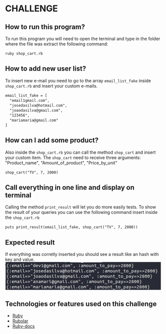 # CHALLENGE
## How to run this program?
To run this program you will need to open the terminal and type in the folder where the file was extract the following command:

    ruby shop_cart.rb

## How to add new user list?
To insert new e-mail you need to go to the array `email_list_fake` inside `shop_cart.rb` and insert your custom e-mails.

    email_list_fake = [
      "email1gmail.com",
      "josedasilva@hotmail.com",
      "joaodasilva@gmail.com",
      "123456",
      "mariamaria@gmail.com"
    ]

## How can I add some product?
Also inside the `shop_cart.rb` you can call the method `shop_cart` and insert your custom item. The `shop_cart` need to receive three arguments: "Product_name", "Amount_of_product", "Price_by_unit"

    shop_cart("TV", 7, 2000)

## Call everything in one line and display on terminal

Calling the method `print_result` will let you do more easily tests. To show the result of your queries you can use the following command insert inside the `shop_cart.rb`

    puts print_result(email_list_fake, shop_cart("TV", 7, 2000))


## Expected result
If everything was corretly inserted you should see a result like an hash with key and value.
![enter image description here](https://github.com/thiagohrcosta/shop_car_challenge/blob/master/img/resultChallenge.png?raw=true)

## Technologies or features used on this challenge
- [Ruby](https://www.ruby-lang.org/pt/)
- [Rubolar](https://rubular.com/)
- [Ruby-docs](https://ruby-doc.org/)
